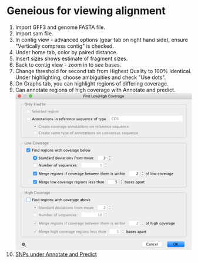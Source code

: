 # Geneious for viewing alignment

1. Import GFF3 and genome FASTA file.
2. Import sam file.
3. In contig view - advanced options (gear tab on right hand side), ensure "Vertically compress contig" is checked.
4. Under home tab, color by paired distance.
5. Insert sizes shows estimate of fragment sizes.
6. Back to contig view - zoom in to see bases.
7. Change threshold for second tab from Highest Quality to 100% Identical.  Under highlighting, choose ambiguities and check "Use dots".
8. On Graphs tab, you can highlight regions of differing coverage.
9. Can annotate regions of high coverage with Annotate and predict.
![](assets/img/covgeneious.png)
10. [SNPs under Annotate and Predict](https://www.geneious.com/tutorials/map-to-reference/map-to-reference-web/)

